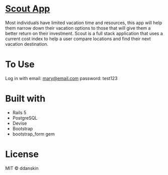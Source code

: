 # [Scout App](https://travel-scout.herokuapp.com/)
Most individuals have limited vacation time and resources, this app will help them narrow down their vacation options to those that will give them a better return on their investment. Scout is a full stack application that uses a current cost index to help a user compare locations and find their next vacation destination.

# To Use
Log in with email: mary@email.com password: test123

# Built with
* Rails 5
* PostgreSQL
* Devise
* Bootstrap
* bootstrap_form gem

# License
MIT &copy; ddanskin
